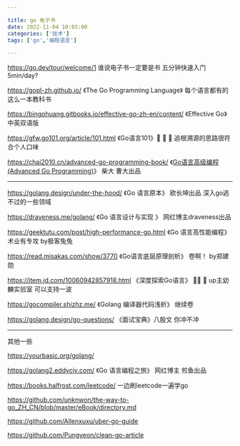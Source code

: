 ```yaml
---

title: go 电子书
date: 2022-11-04 10:03:00
categories: ['技术']
tags: ['go','编程语言']

---
```


https://go.dev/tour/welcome/1 谁说电子书一定要是书 五分钟快速入门 5min/day?

https://gopl-zh.github.io/ 《The Go Programming Language》 每个语言都有的这么一本教科书

https://bingohuang.gitbooks.io/effective-go-zh-en/content/ 《Effective Go》中英双语版

https://gfw.go101.org/article/101.html 《Go语言101》🌟 🌟 🌟  追根溯源的思路很符合个人口味

https://chai2010.cn/advanced-go-programming-book/ 《[Go语言高级编程(Advanced Go Programming)](https://chai2010.cn/advanced-go-programming-book/#go语言高级编程advanced-go-programming)》 柴大 曹大出品

---

https://golang.design/under-the-hood/ 《Go 语言原本》 欧长坤出品 深入go逃不过的一些领域

https://draveness.me/golang/ 《Go 语言设计与实现 》 网红博主draveness出品

https://geektutu.com/post/high-performance-go.html 《Go 语言高性能编程》 术业有专攻 by极客兔兔

https://read.misakas.com/show/3770 《Go语言底层原理剖析》 卷啊！ by郑建勋

https://item.jd.com/10060942857918.html 《深度探索Go语言》 🌟🌟 🌟  up主幼麟实验室 可以支持一波

https://gocompiler.shizhz.me/ 《Golang 编译器代码浅析》 继续卷

https://golang.design/go-questions/ 《面试宝典》八股文 你冲不冲

---



其他一些

https://yourbasic.org/golang/

https://golang2.eddycjy.com/ 《Go 语言编程之旅》 网红博主 煎鱼出品

https://books.halfrost.com/leetcode/ 一边刷leetcode一遍学go

https://github.com/unknwon/the-way-to-go_ZH_CN/blob/master/eBook/directory.md

https://github.com/Allenxuxu/uber-go-guide

https://github.com/Pungyeon/clean-go-article